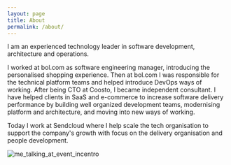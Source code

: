```yaml
---
layout: page
title: About
permalink: /about/
---
```


I am an experienced technology leader in software development, architecture and operations.

I worked at bol.com as software engineering manager, introducing the personalised shopping experience. Then at bol.com I was responsible for the technical platform teams and helped introduce DevOps ways of working. After being CTO at Coosto, I became independent consultant. I have helped clients in SaaS and e-commerce to increase software delivery performance by building well organized development teams, modernising platform and architecture, and moving into new ways of working.

Today I work at Sendcloud where I help scale the tech organisation to support the company's growth  with focus on the delivery organisation and people development.

![me_talking_at_event_incentro](https://user-images.githubusercontent.com/5676977/134803938-0db02e87-1b57-41c0-8734-681d36375921.jpg)


